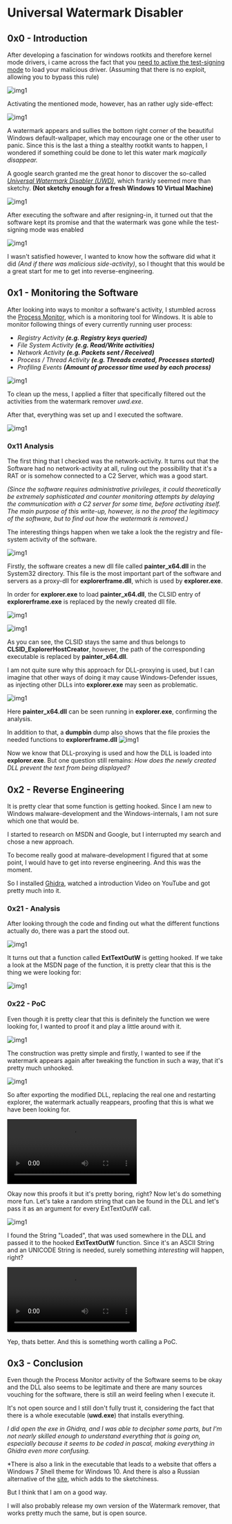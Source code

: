 # Universal Watermark Disabler 

## 0x0 - Introduction
After developing a fascination for windows rootkits and therefore kernel mode drivers, i came across the fact that you [need to active the test-signing mode](https://learn.microsoft.com/en-us/windows-hardware/drivers/install/installing-an-unsigned-driver-during-development-and-test) to load your malicious driver. (Assuming that there is no exploit, allowing you to bypass this rule)

![img1](assets/win10-install-unsigned-drivers-testing-mode-on.jpg)

Activating the mentioned mode, however, has an rather ugly side-effect: 

![img1](assets/Pasted%20image%2020230630203005.png)

A watermark appears and sullies the bottom right corner of the beautiful Windows default-wallpaper, which may encourage one or the other user to panic. Since this is the last a thing a stealthy rootkit wants to happen, I wondered if something could be done to let this water mark *magically disappear.*

A google search granted me the great honor to discover the so-called *[Universal Watermark Disabler (UWD)](https://winaero.com/download-universal-watermark-disabler/)*, which frankly seemed more than sketchy. **(Not sketchy enough for a fresh Windows 10 Virtual Machine)**

![img1](assets/Pasted%20image%2020230630202924.png)

After executing the software and after resigning-in, it turned out that the software kept its promise and that the watermark was gone while the test-signing mode was enabled

![img1](assets/Pasted%20image%2020230630203407.png)

I wasn't satisfied however, I wanted to know how the software did what it did *(And if there was malicious side-activity)*, so I thought that this would be a great start for me to get into reverse-engineering.

## 0x1 - Monitoring the Software

After looking into ways to monitor a software's activity, I stumbled across the [Process Monitor](https://learn.microsoft.com/en-us/sysinternals/downloads/procmon), which is a monitoring tool for Windows. It is able to monitor following things of every currently running user process:

- *Registry Activity **(e.g. Registry keys queried)***
- *File System Activity **(e.g. Read/Write activities)***
- *Network Activity **(e.g. Packets sent / Received)***
- *Process / Thread Activity **(e.g. Threads created, Processes started)***
- *Profiling Events **(Amount of processor time used by each process)***

![img1](assets/Pasted%20image%2020230630205344.png)

To clean up the mess, I applied a filter that specifically filtered out the activities from the watermark remover *uwd.exe*.

After that, everything was set up and I executed the software.

![img1](assets/Pasted%20image%2020230630210331.png)

### 0x11  Analysis

The first thing that I checked was the network-activity. It turns out that the Software had no network-activity at all, ruling out the possibility that it's a RAT or is somehow connected to a C2 Server, which was a good start.

*(Since the software requires administrative privileges, it could theoretically be extremely sophisticated and counter monitoring attempts by delaying the communication with a C2 server for some time, before activating itself. The main purpose of this write-up, however, is no the proof the legitimacy of the software, but to find out how the watermark is removed.)*

The interesting things happen when we take a look the the registry and file-system activity of the software.

![img1](assets/Pasted%20image%2020230630212242.png)

Firstly, the software creates a new dll file called **painter_x64.dll** in the System32 directory. This file is the most important part of the software and servers as a proxy-dll for **explorerframe.dll**, which is used by **explorer.exe**. 

In order for **explorer.exe** to load **painter_x64.dll**, the CLSID entry of **explorerframe.exe** is replaced by the newly created dll file.

![img1](assets/Pasted%20image%2020230630212947.png)

![img1](assets/Pasted%20image%2020230630214120.png)

As you can see, the CLSID stays the same and thus belongs to **CLSID_ExplorerHostCreator**, however, the path of the corresponding executable is replaced by **painter_x64.dll**.

I am not quite sure why this approach for DLL-proxying is used, but I can imagine that other ways of doing it may cause Windows-Defender issues, as injecting other DLLs into **explorer.exe** may seen as problematic.

![img1](assets/Pasted%20image%2020230630214813.png)

Here **painter_x64.dll** can be seen running in **explorer.exe**, confirming the analysis. 

In addition to that, a **dumpbin** dump also shows that the file proxies the needed functions to **explorerframe.dll** 
![img1](assets/Pasted%20image%2020230630215133.png)

Now we know that DLL-proxying is used and how the DLL is loaded into **explorer.exe**. But one question still remains: *How does the newly created DLL prevent the text from being displayed?*

## 0x2 - Reverse Engineering
It is pretty clear that some function is getting hooked. Since I am new to Windows malware-development and the Windows-internals, I am not sure which one that would be.

I started to research on MSDN and Google, but I interrupted my search and chose a new approach.

To become really good at malware-development I figured that at some point, I would have to get into reverse engineering. And this was the moment.

So I installed [Ghidra](https://ghidra-sre.org/), watched a introduction Video on YouTube and got pretty much into it.

### 0x21 - Analysis 
After looking through the code and finding out what the different functions actually do, there was a part the stood out.

![img1](assets/Pasted%20image%2020230630221229.png)

It turns out that a function called **ExtTextOutW** is getting hooked. If we take a look at the MSDN page of the function, it is pretty clear that this is the thing we were looking for:

![img1](assets/Pasted%20image%2020230630221417.png)

### 0x22 - PoC
Even though it is pretty clear that this is definitely the function we were looking for, I wanted to proof it and play a little around with it.

![img1](assets/Pasted%20image%2020230630222220.png)

The construction was pretty simple and firstly, I wanted to see if the watermark appears again after tweaking the function in such a way, that it's pretty much unhooked.

![img1](assets/Pasted%20image%2020230630222542.png)

So after exporting the modified DLL, replacing the real one and restarting explorer, the watermark actually reappears, proofing that this is what we have been looking for.

![img1](assets/2023-06-30%2022-30-44%20trimmed.mp4)

Okay now this proofs it but it's pretty boring, right? Now let's do something more fun. Let's take a random string that can be found in the DLL and let's pass it as an argument for every ExtTextOutW call.

![img1](assets/Pasted%20image%2020230630230245.png)

I found the String "Loaded", that was used somewhere in the DLL and passed it to the hooked **ExtTextOutW** function. Since it's an ASCII String and an UNICODE String is needed, surely something *interesting* will happen, right?

![img1](assets/2023-06-30%2023-08-20.mp4)

Yep, thats better. And this is something worth calling a PoC.

## 0x3 - Conclusion
Even though the Process Monitor activity of the Software seems to be okay and the DLL also seems to be legitimate and there are many sources vouching for the software, there is still an weird feeling when I execute it.

It's not open source and I still don't fully trust it, considering the fact that there is a whole executable (**uwd.exe**) that installs everything.

*I did open the exe in Ghidra, and I was able to decipher some parts, but I'm not nearly skilled enough to understand everything that is going on, especially because it seems to be coded in pascal, making everything in Ghidra even more confusing.*

*There is also a link in the executable that leads to a website that offers a Windows 7 Shell theme for Windows 10. And there is also a Russian alternative of the [site](https://startisback.com), which adds to the sketchiness. 

But I think that I am on a good way.

I will also probably release my own version of the Watermark remover, that works pretty much the same, but is open source.
